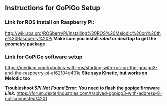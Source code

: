 ## Instructions for GoPiGo Setup

### Link for ROS install on Raspberry Pi:
http://wiki.ros.org/ROSberryPi/Installing%20ROS%20Melodic%20on%20the%20Raspberry%20Pi
**Make sure you install _robot_ or _desktop_ to get the _geometry_ package**

### Link for GoPiGo software setup
https://medium.com/robotics-with-ros/starting-with-ros-on-the-gopigo3-and-the-raspberry-pi-af62104d401e
__Site says Kinetic, but works on Melodic too__

**Troubleshoot _SPI Not Found_ Error:**
__You need to flash the gopigo firmware__
**_Link:_** https://forum.dexterindustries.com/t/solved-gopigo3-with-address-8-not-connected/4201





